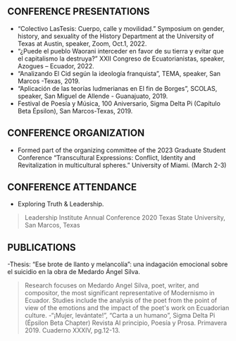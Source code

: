 ## CONFERENCE PRESENTATIONS 
- “Colectivo LasTesis: Cuerpo, calle y movilidad.” Symposium on gender, history, and sexuality of the History Department at the University of Texas at Austin, speaker, Zoom, Oct.1, 2022.
- “¿Puede el pueblo Waorani interceder en favor de su tierra y evitar que el capitalismo la destruya?” XXII Congreso de Ecuatorianistas, speaker, Azogues – Ecuador, 2022.   
- “Analizando El Cid según la ideología franquista”, TEMA, speaker, San Marcos -Texas, 2019.      
- “Aplicación de las teorías ludmerianas en El fin de Borges”, SCOLAS, speaker, San Miguel de Allende - Guanajuato, 2019. 
- Festival de Poesía y Música, 100 Aniversario, Sigma Delta Pi (Capítulo Beta Épsilon), San Marcos-Texas, 2019. 

## CONFERENCE ORGANIZATION 
- Formed part of the organizing committee of the 2023 Graduate Student Conference “Transcultural Expressions: Conflict, Identity and Revitalization in multicultural spheres.” University of Miami. (March 2-3) 

## CONFERENCE ATTENDANCE 
- Exploring Truth & Leadership. 
> Leadership Institute Annual Conference 2020 Texas State University, San Marcos, Texas 	 

## PUBLICATIONS 
-Thesis: “Ese brote de llanto y melancolía”: una indagación emocional sobre el suicidio en la obra de Medardo Ángel Silva. 
> Research focuses on Medardo Angel Silva, poet, writer, and compositor, the most significant representative of Modernismo in Ecuador. Studies include the analysis of the poet from the point of view of the emotions and the impact of the poet's work on Ecuadorian culture. 
-“¡Mujer, levántate!”, “Carta a un humano”, Sigma Delta Pi (Épsilon Beta Chapter) Revista Al principio, Poesía y Prosa. Primavera 2019. Cuaderno XXXIV, pg.12-13. 
